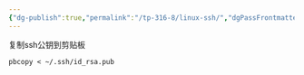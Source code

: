 ```yaml
---
{"dg-publish":true,"permalink":"/tp-316-8/linux-ssh/","dgPassFrontmatter":true,"created":"2023-09-15T11:39:31.048+08:00","updated":"2024-06-01T10:51:08.254+08:00"}
---
```


复制ssh公钥到剪贴板

```shell
pbcopy < ~/.ssh/id_rsa.pub
```